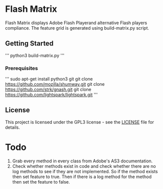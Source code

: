 # Flash Matrix
Flash Matrix displays Adobe Flash Playerand alternative Flash players compliance. The feature grid is generated using build-matrix.py script.

## Getting Started
'''
python3 build-matrix.py
'''

### Prerequisites

'''
sudo apt-get install python3 git
git clone https://github.com/mozilla/shumway.git
git clone https://github.com/strk/gnash.git
git clone https://github.com/lightspark/lightspark.git
'''

## License

This project is licensed under the GPL3 license - see the [LICENSE](LICENSE) file for details.

# Todo
 1. Grab every method in every class from Adobe's AS3 documentation.
 2. Check whether methods exist in code and check whether there are no log methods to see if they are not implemented. So if the method exists then set feature to true. Then if there is a log method for the method then set the feature to false.
